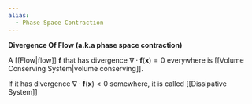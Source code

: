 ```yaml
---
alias:
  - Phase Space Contraction
---
```

**Divergence Of Flow (a.k.a phase space contraction)**

A [[Flow|flow]] $\mathbf f$ that has divergence $\nabla \cdot \mathbf f(\mathbf x)=0$ everywhere is [[Volume Conserving System|volume conserving]].

If it has divergence  $\nabla \cdot \mathbf f(\mathbf x)<0$ somewhere, it is called [[Dissipative System]]